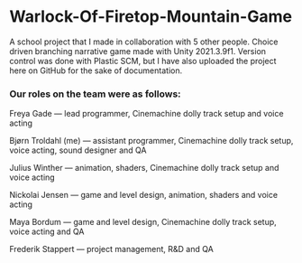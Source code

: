 # Warlock-Of-Firetop-Mountain-Game
 A school project that I made in collaboration with 5 other people. 
 Choice driven branching narrative game made with Unity 2021.3.9f1.
 Version control was done with Plastic SCM, but I have also uploaded the project here on GitHub for the sake of documentation.

 ### Our roles on the team were as follows:

 Freya Gade — lead programmer, Cinemachine dolly track setup and voice acting
 
 Bjørn Troldahl (me) — assistant programmer, Cinemachine dolly track setup, voice acting, sound designer and QA
 
 Julius Winther — animation, shaders, Cinemachine dolly track setup and voice acting
 
 Nickolai Jensen — game and level design, animation, shaders and voice acting
 
 Maya Bordum — game and level design, Cinemachine dolly track setup, voice acting and QA
 
 Frederik Stappert — project management, R&D and QA
